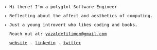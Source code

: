 <samp>

- Hi there! I'm a polyglot Software Engineer

- Reflecting about the affect and aesthetics of computing.

- Just a young introvert who likes coding and books.

  Reach out at: [yazaldefilimon@gmail.com](mailto:yazaldefilimon@gmail.com)

  
    <p align="enter">
    <a href="https://yazaldefilimone.com">website</a> .
    <a href="https://www.linkedin.com/in/yazalde-filimone">linkedin</a> .
    <a href="https://twitter.com/yazaldefilimone">twitter</a>
    </p>
